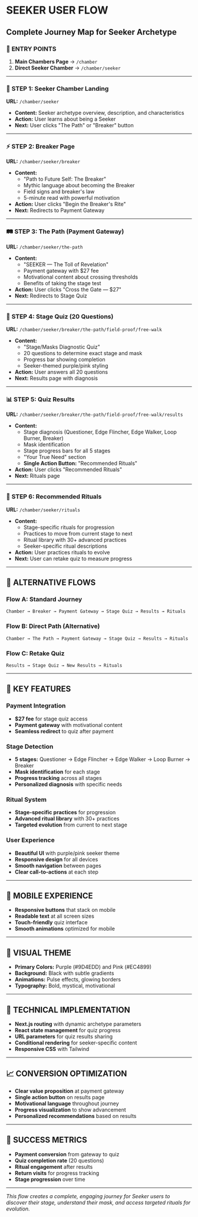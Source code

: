 # SEEKER USER FLOW

## Complete Journey Map for Seeker Archetype

### 🚀 **ENTRY POINTS**
1. **Main Chambers Page** → `/chamber`
2. **Direct Seeker Chamber** → `/chamber/seeker`

---

### 📍 **STEP 1: Seeker Chamber Landing**
**URL:** `/chamber/seeker`
- **Content:** Seeker archetype overview, description, and characteristics
- **Action:** User learns about being a Seeker
- **Next:** User clicks "The Path" or "Breaker" button

---

### ⚡ **STEP 2: Breaker Page**
**URL:** `/chamber/seeker/breaker`
- **Content:**
  - "Path to Future Self: The Breaker"
  - Mythic language about becoming the Breaker
  - Field signs and breaker's law
  - 5-minute read with powerful motivation
- **Action:** User clicks "Begin the Breaker's Rite"
- **Next:** Redirects to Payment Gateway

---

### 🛤️ **STEP 3: The Path (Payment Gateway)**
**URL:** `/chamber/seeker/the-path`
- **Content:** 
  - "SEEKER — The Toll of Revelation"
  - Payment gateway with $27 fee
  - Motivational content about crossing thresholds
  - Benefits of taking the stage test
- **Action:** User clicks "Cross the Gate — $27"
- **Next:** Redirects to Stage Quiz

---

### 🧠 **STEP 4: Stage Quiz (20 Questions)**
**URL:** `/chamber/seeker/breaker/the-path/field-proof/free-walk`
- **Content:**
  - "Stage/Masks Diagnostic Quiz"
  - 20 questions to determine exact stage and mask
  - Progress bar showing completion
  - Seeker-themed purple/pink styling
- **Action:** User answers all 20 questions
- **Next:** Results page with diagnosis

---

### 📊 **STEP 5: Quiz Results**
**URL:** `/chamber/seeker/breaker/the-path/field-proof/free-walk/results`
- **Content:**
  - Stage diagnosis (Questioner, Edge Flincher, Edge Walker, Loop Burner, Breaker)
  - Mask identification
  - Stage progress bars for all 5 stages
  - "Your True Need" section
  - **Single Action Button:** "Recommended Rituals"
- **Action:** User clicks "Recommended Rituals"
- **Next:** Rituals page

---

### 🔮 **STEP 6: Recommended Rituals**
**URL:** `/chamber/seeker/rituals`
- **Content:**
  - Stage-specific rituals for progression
  - Practices to move from current stage to next
  - Ritual library with 30+ advanced practices
  - Seeker-specific ritual descriptions
- **Action:** User practices rituals to evolve
- **Next:** User can retake quiz to measure progress

---

## 🔄 **ALTERNATIVE FLOWS**

### **Flow A: Standard Journey**
```
Chamber → Breaker → Payment Gateway → Stage Quiz → Results → Rituals
```

### **Flow B: Direct Path (Alternative)**
```
Chamber → The Path → Payment Gateway → Stage Quiz → Results → Rituals
```

### **Flow C: Retake Quiz**
```
Results → Stage Quiz → New Results → Rituals
```

---

## 🎯 **KEY FEATURES**

### **Payment Integration**
- **$27 fee** for stage quiz access
- **Payment gateway** with motivational content
- **Seamless redirect** to quiz after payment

### **Stage Detection**
- **5 stages:** Questioner → Edge Flincher → Edge Walker → Loop Burner → Breaker
- **Mask identification** for each stage
- **Progress tracking** across all stages
- **Personalized diagnosis** with specific needs

### **Ritual System**
- **Stage-specific practices** for progression
- **Advanced ritual library** with 30+ practices
- **Targeted evolution** from current to next stage

### **User Experience**
- **Beautiful UI** with purple/pink seeker theme
- **Responsive design** for all devices
- **Smooth navigation** between pages
- **Clear call-to-actions** at each step

---

## 📱 **MOBILE EXPERIENCE**
- **Responsive buttons** that stack on mobile
- **Readable text** at all screen sizes
- **Touch-friendly** quiz interface
- **Smooth animations** optimized for mobile

---

## 🎨 **VISUAL THEME**
- **Primary Colors:** Purple (#9D4EDD) and Pink (#EC4899)
- **Background:** Black with subtle gradients
- **Animations:** Pulse effects, glowing borders
- **Typography:** Bold, mystical, motivational

---

## 🔧 **TECHNICAL IMPLEMENTATION**
- **Next.js routing** with dynamic archetype parameters
- **React state management** for quiz progress
- **URL parameters** for quiz results sharing
- **Conditional rendering** for seeker-specific content
- **Responsive CSS** with Tailwind

---

## 📈 **CONVERSION OPTIMIZATION**
- **Clear value proposition** at payment gateway
- **Single action button** on results page
- **Motivational language** throughout journey
- **Progress visualization** to show advancement
- **Personalized recommendations** based on results

---

## 🎯 **SUCCESS METRICS**
- **Payment conversion** from gateway to quiz
- **Quiz completion rate** (20 questions)
- **Ritual engagement** after results
- **Return visits** for progress tracking
- **Stage progression** over time

---

*This flow creates a complete, engaging journey for Seeker users to discover their stage, understand their mask, and access targeted rituals for evolution.* 